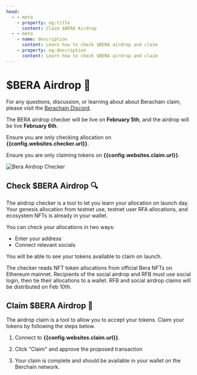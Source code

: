 ```yaml
---
head:
  - - meta
    - property: og:title
      content: Claim $BERA Airdrop
  - - meta
    - name: description
      content: Learn how to check $BERA airdrop and claim
    - property: og:description
      content: Learn how to check $BERA airdrop and claim
---
```


<script setup>
  import config from '@berachain/config/constants.json';
</script>

# $BERA Airdrop 🐻

For any questions, discussion, or learning about about Berachain claim, please visit the [Berachain Discord](https://discord.com/invite/berachain).

The BERA airdrop checker will be live on **February 5th**, and the airdrop will be live **February 6th**.

Ensure you are only checking allocation on **<a :href="config.websites.checker.url">{{config.websites.checker.url}}</a>**.

Ensure you are only claiming tokens on **<a :href="config.websites.claim.url">{{config.websites.claim.url}}</a>**.

![Bera Airdrop Checker](/assets/berachain-airdrop.jpg)

## Check $BERA Airdrop 🔍

The airdrop checker is a tool to let you learn your allocation on launch day. Your genesis allocation from testnet use, testnet user RFA allocations, and ecosystem NFTs is already in your wallet.

You can check your allocations in two ways:

- Enter your address
- Connect relevant socials

You will be able to see your tokens available to claim on launch.

The checker reads NFT token allocations from official Bera NFTs on Ethereum mainnet. Recipients of the social airdrop and RFB must use social login, then tie their allocations to a wallet. RFB and social airdrop claims will be distributed on Feb 10th.

## Claim $BERA Airdrop 🎁

The airdrop claim is a tool to allow you to accept your tokens. Claim your tokens by following the steps below.

1. Connect to **<a :href="config.websites.claim.url">{{config.websites.claim.url}}</a>**.

2. Click "Claim" and approve the proposed transaction

3. Your claim is complete and should be available in your wallet on the Berchain network.
